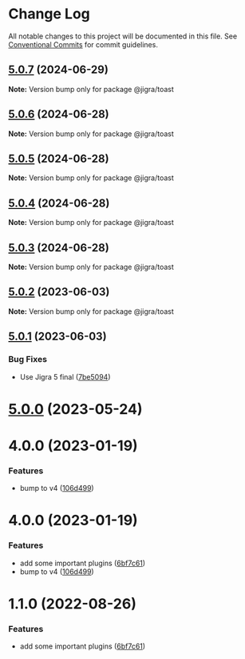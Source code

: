 # Change Log

All notable changes to this project will be documented in this file.
See [Conventional Commits](https://conventionalcommits.org) for commit guidelines.

## [5.0.7](https://github.com/familyjs/jigra-plugins/compare/@jigra/toast@5.0.6...@jigra/toast@5.0.7) (2024-06-29)

**Note:** Version bump only for package @jigra/toast

## [5.0.6](https://github.com/familyjs/jigra-plugins/compare/@jigra/toast@5.0.5...@jigra/toast@5.0.6) (2024-06-28)

**Note:** Version bump only for package @jigra/toast

## [5.0.5](https://github.com/familyjs/jigra-plugins/compare/@jigra/toast@5.0.4...@jigra/toast@5.0.5) (2024-06-28)

**Note:** Version bump only for package @jigra/toast

## [5.0.4](https://github.com/familyjs/jigra-plugins/compare/@jigra/toast@5.0.3...@jigra/toast@5.0.4) (2024-06-28)

**Note:** Version bump only for package @jigra/toast

## [5.0.3](https://github.com/familyjs/jigra-plugins/compare/@jigra/toast@5.0.2...@jigra/toast@5.0.3) (2024-06-28)

**Note:** Version bump only for package @jigra/toast

## [5.0.2](https://github.com/familyjs/jigra-plugins/compare/@jigra/toast@5.0.1...@jigra/toast@5.0.2) (2023-06-03)

**Note:** Version bump only for package @jigra/toast

## [5.0.1](https://github.com/familyjs/jigra-plugins/compare/@jigra/toast@5.0.0...@jigra/toast@5.0.1) (2023-06-03)

### Bug Fixes

- Use Jigra 5 final ([7be5094](https://github.com/familyjs/jigra-plugins/commit/7be509425c5cc9f21b1f9e78794b2c6b76ca7702))

# [5.0.0](https://github.com/familyjs/jigra-plugins/compare/@jigra/toast@1.1.0...@jigra/toast@5.0.0) (2023-05-24)

# 4.0.0 (2023-01-19)

### Features

- bump to v4 ([106d499](https://github.com/familyjs/jigra-plugins/commit/106d49991e82a0505a82571530b73fcda020e7e4))

# 4.0.0 (2023-01-19)

### Features

- add some important plugins ([6bf7c61](https://github.com/navify/jigra-plugins/commit/6bf7c61ba5ad99cf0474cb2cc9599d0f8fedeb45))
- bump to v4 ([106d499](https://github.com/navify/jigra-plugins/commit/106d49991e82a0505a82571530b73fcda020e7e4))

# 1.1.0 (2022-08-26)

### Features

- add some important plugins ([6bf7c61](https://github.com/navify/jigra-plugins/commit/6bf7c61ba5ad99cf0474cb2cc9599d0f8fedeb45))

